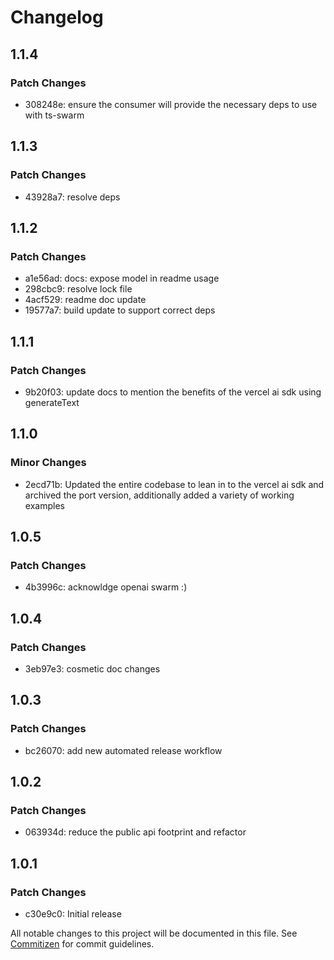 # Changelog

## 1.1.4

### Patch Changes

- 308248e: ensure the consumer will provide the necessary deps to use with ts-swarm

## 1.1.3

### Patch Changes

- 43928a7: resolve deps

## 1.1.2

### Patch Changes

- a1e56ad: docs: expose model in readme usage
- 298cbc9: resolve lock file
- 4acf529: readme doc update
- 19577a7: build update to support correct deps

## 1.1.1

### Patch Changes

- 9b20f03: update docs to mention the benefits of the vercel ai sdk using generateText

## 1.1.0

### Minor Changes

- 2ecd71b: Updated the entire codebase to lean in to the vercel ai sdk and archived the port version, additionally added a variety of working examples

## 1.0.5

### Patch Changes

- 4b3996c: acknowldge openai swarm :)

## 1.0.4

### Patch Changes

- 3eb97e3: cosmetic doc changes

## 1.0.3

### Patch Changes

- bc26070: add new automated release workflow

## 1.0.2

### Patch Changes

- 063934d: reduce the public api footprint and refactor

## 1.0.1

### Patch Changes

- c30e9c0: Initial release

All notable changes to this project will be documented in this file. See [Commitizen](https://commitizen-tools.github.io/commitizen/) for commit guidelines.

